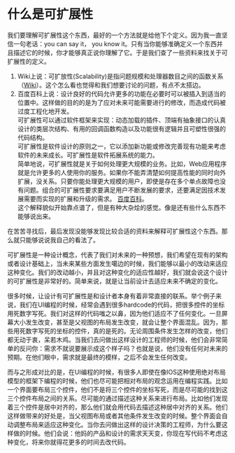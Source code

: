 # 什么是可扩展性

我们要理解可扩展性这个东西，最好的一个方法就是给他下个定义。因为我一直坚信一句老话：you can say it， you know it。只有当你能够准确定义一个东西并且描述它的时候，你才能够真正说你理解了它。于是我们查了一些资料来找关于可扩展性的定义。

1. Wiki上说：可扩放性(Scalability)是指问题规模和处理器数目之间的函数关系（[Wiki](http://zh.wikipedia.org/wiki/%E5%8F%AF%E6%89%A9%E5%B1%95%E6%80%A7)）。这个怎么看也觉得和我们想要讨论的问题，有点不太搭边。
2. 百度百科上说：设计良好的代码允许更多的功能在必要时可以被插入到适当的位置中。这样做的目的的是为了应对未来可能需要进行的修改，而造成代码被过度工程化地开发。   
可扩展性可以通过软件框架来实现：动态加载的插件、顶端有抽象接口的认真设计的类层次结构、有用的回调函数构造以及功能很有逻辑并且可塑性很强的代码结构。  
可扩展性是软件设计的原则之一，它以添加新功能或修改完善现有功能来考虑软件的未来成长。可扩展性是软件拓展系统的能力。  
简单地说，可扩展性就是关于如何处理更大规模的业务。比如，Web应用程序就是允许更多的人使用你的服务。如果你不能弄清楚如何提高性能的同时向外扩展，没关系。只要你能处理更大规模的用户，即使是存在多个单点故障也没有问题。组合的可扩展性要求要满足用户不断发展的要求，还要满足因技术发展需要而实现的扩展和升级的需求。  [百度百科](http://baike.baidu.com/view/476360.htm)。  
这个解释貌似开始靠点谱了，但是有种大杂烩的感觉。像是还有些什么东西不能够说出来。

在苦苦寻找后，最后发现没能够发现比较合适的资料来解释可扩展性这个东西。那么就只能够说说我自己的看法了。

可扩展性是一种设计概念，代表了我们对未来的一种预想，我们希望在现有的架构或者设计基础上，当未来某些方面发生噶边的时候，我们能够以最小的改动来适应这种变化。我们的改动越小，并且对这种变化的适应性越好，我们就会说这个设计的可扩展性是非常好的。简单来说，就是让当前设计去适应未来不确定的变化。

很多时候，让设计有可扩展性是和设计者本身有着非常直接的联系。举个例子来说，我们在UI编程的时候，经常会遇到很多hardcode的代码，把很多控件的坐标用死数字写死。我们对这样的代码嗤之以鼻，因为他们适应不了任何变化。一旦屏幕大小发生改变，甚至是父视图的布局发生改变，就会让整个界面混乱。因为，那些用死数字写死的坐标的控件，真的是死的。无论周围条件发生怎样的改变，他们都无动于衷，呆若木鸡。当我们去问做出这样设计的工程师的时候，他们会非常简单的反问你：需求不就说要展示成这个样子吗？也就是说，他们没有任何对未来的预期。在他们眼中，需求就是最终的模样，之后不会发生任何改变。

而与之形成对比的是，在UI编程的时候，有很多人即使在像IOS这种使用绝对布局模型的框架下编程的时候，他们也尽可能把相对布局的观念运用在编程实践。比如一个界面要布局三个控件，他们不是将三个控件的坐标写死，而是尽可能的找到这三个控件布局之间的关系。尽可能的通过描述这种关系来进行布局。比如他们发现着三个控件是居中对齐的，那么他们就会用代码去描述这种居中对齐的关系。他们这样做带来的好处是，当父视图布局或者其他条件发生改变的时候。整个界面会自动调整布局来适应这种变化。当你去问做出这样的设计决策的工程师，为什么要这样做的时候。他们会说：他妈的产品和设计的需求天天变，你现在写代码不考虑这种变化，将来你就得花更多的时间去改代码。
